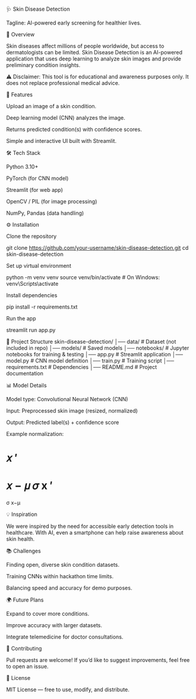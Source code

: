 🩺 Skin Disease Detection

Tagline: AI-powered early screening for healthier lives.

📖 Overview

Skin diseases affect millions of people worldwide, but access to dermatologists can be limited. Skin Disease Detection is an AI-powered application that uses deep learning to analyze skin images and provide preliminary condition insights.

⚠️ Disclaimer: This tool is for educational and awareness purposes only. It does not replace professional medical advice.

🚀 Features

Upload an image of a skin condition.

Deep learning model (CNN) analyzes the image.

Returns predicted condition(s) with confidence scores.

Simple and interactive UI built with Streamlit.

🛠️ Tech Stack

Python 3.10+

PyTorch (for CNN model)

Streamlit (for web app)

OpenCV / PIL (for image processing)

NumPy, Pandas (data handling)

⚙️ Installation

Clone the repository

git clone https://github.com/your-username/skin-disease-detection.git
cd skin-disease-detection


Set up virtual environment

python -m venv venv
source venv/bin/activate   # On Windows: venv\Scripts\activate


Install dependencies

pip install -r requirements.txt


Run the app

streamlit run app.py

📂 Project Structure
skin-disease-detection/
│── data/               # Dataset (not included in repo)
│── models/             # Saved models
│── notebooks/          # Jupyter notebooks for training & testing
│── app.py              # Streamlit application
│── model.py            # CNN model definition
│── train.py            # Training script
│── requirements.txt    # Dependencies
│── README.md           # Project documentation

📊 Model Details

Model type: Convolutional Neural Network (CNN)

Input: Preprocessed skin image (resized, normalized)

Output: Predicted label(s) + confidence score

Example normalization:

𝑥
′
=
𝑥
−
𝜇
𝜎
x
′
=
σ
x−μ
	​

💡 Inspiration

We were inspired by the need for accessible early detection tools in healthcare. With AI, even a smartphone can help raise awareness about skin health.

📚 Challenges

Finding open, diverse skin condition datasets.

Training CNNs within hackathon time limits.

Balancing speed and accuracy for demo purposes.

🌍 Future Plans

Expand to cover more conditions.

Improve accuracy with larger datasets.

Integrate telemedicine for doctor consultations.

🤝 Contributing

Pull requests are welcome! If you’d like to suggest improvements, feel free to open an issue.

📜 License

MIT License — free to use, modify, and distribute.